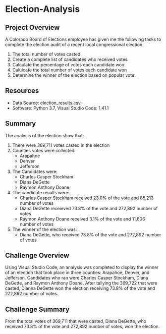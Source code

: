 # Election-Analysis

## Project Overview

A Colorado Board of Elections employee has given me the following tasks to complete the election audit of a recent local congressional election.
  1. The total number of votes casted
  2. Create a complete list of candidates who received votes
  3. Calculate the percentage of votes each candidate won
  4. Calulcate the total number of votes each candidate won
  5. Determine the winner of the election based on popular vote.
  
 ## Resources
  - Data Source: election_results.csv
  - Software: Python 3.7, Visual Studio Code: 1.41.1
  
 ## Summary
  The analysis of the election show that:
  
  1. There were 369,711 votes casted in the election
  2. Counties votes were collected:
     - Arapahoe
     - Denver
     - Jefferson
  3. The Candidates were:
     - Charles Casper Stockham
     - Diana DeGette
     - Raymon Anthony Doane
  4. The candidate results were:
     - Charles Casper Stockham received 23.0% of the vote and 85,213 number of votes
     - Diana DeGette receieved 73.8% of the vote and 272,892 number of votes
     - Raymon Anthony Doane received 3.1% of the vote and 11,606 number of votes
  5. The winner of the election was:
     - Diana DeGette, who received 73.8% of the vote and 272,892 number of votes
    
## Challenge Overview

Using Visual Studio Code, an analysis was completed to display the winner of an election that took place in three counties: Arapahoe, Denver, and Jefferson. Candidates who ran were Charles Casper Stockham, Diana DeGette, and Raymon Anthony Doane.  After tallying the 369,722 that were casted, Dianna DeGette won the election receiving 73.8% of the vote and 272,892 number of votes.

## Challenge Summary

From the total votes of 369,711 that were casted, Diana DeGette, who received 73.8% of the vote and 272,892 number of votes, won the election. 
